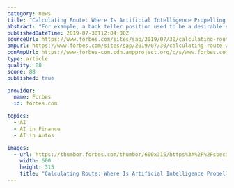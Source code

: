 ```yaml
---
category: news
title: "Calculating Route: Where Is Artificial Intelligence Propelling Work?"
abstract: "For example, a bank teller position used to be a desirable entry-point ... key to achieving all that intelligent technologies promises. And maybe we will use artificial intelligence to navigate the individual and social changes ahead (but once again ..."
publishedDateTime: 2019-07-30T12:04:00Z
sourceUrl: https://www.forbes.com/sites/sap/2019/07/30/calculating-route-where-is-artificial-intelligence-propelling-work/
ampUrl: https://www.forbes.com/sites/sap/2019/07/30/calculating-route-where-is-artificial-intelligence-propelling-work/amp/
cdnAmpUrl: https://www-forbes-com.cdn.ampproject.org/c/s/www.forbes.com/sites/sap/2019/07/30/calculating-route-where-is-artificial-intelligence-propelling-work/amp/
type: article
quality: 88
score: 88
published: true

provider:
  name: Forbes
  id: forbes.com

topics:
  - AI
  - AI in Finance
  - AI in Autos

images:
  - url: https://thumbor.forbes.com/thumbor/600x315/https%3A%2F%2Fspecials-images.forbesimg.com%2Fimageserve%2F851956112%2F960x0.jpg%3FcropX1%3D0%26cropX2%3D6493%26cropY1%3D0%26cropY2%3D3652
    width: 600
    height: 315
    title: "Calculating Route: Where Is Artificial Intelligence Propelling Work?"
---
```

